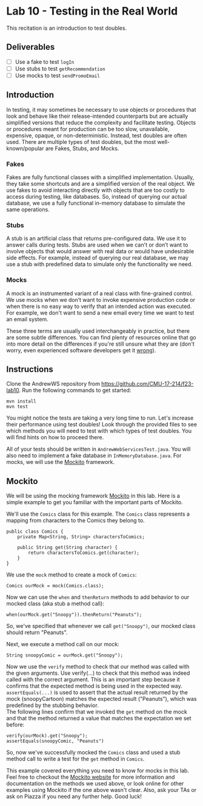 # Lab 10 - Testing in the Real World

This recitation is an introduction to test doubles.

## Deliverables
- [ ] Use a fake to test `logIn`
- [ ] Use stubs to test `getRecommendation`
- [ ] Use mocks to test `sendPromoEmail`

## Introduction

In testing, it may sometimes be necessary to use objects or procedures that look and behave like their release-intended counterparts but are actually simplified versions that reduce the complexity and facilitate testing. Objects or procedures meant for production can be too slow, unavailable, expensive, opaque, or non-deterministic. Instead, test doubles are often used. There are multiple types of test doubles, but the most well-known/popular are Fakes, Stubs, and Mocks.

### Fakes

Fakes are fully functional classes with a simplified implementation. Usually, they take some shortcuts and are a simplified version of the real object. We use fakes to avoid interacting directly with objects that are too costly to access during testing, like databases. So, instead of querying our actual database, we use a fully functional in-memory database to simulate the same operations.

<!-- ![Fakes](https://miro.medium.com/v2/resize:fit:1400/format:webp/0*snrzYwepyaPu3uC9.png) -->

### Stubs

A stub is an artificial class that returns pre-configured data. We use it to answer calls during tests. Stubs are used when we can't or don’t want to involve objects that would answer with real data or would have undesirable side effects. For example, instead of querying our real database, we may use a stub with predefined data to simulate only the functionality we need.

<!-- ![Stubs](https://miro.medium.com/v2/resize:fit:1400/format:webp/0*KdpZaEVy6GNnrUpB.png) -->

### Mocks

A mock is an instrumented variant of a real class with fine-grained control. We use mocks when we don’t want to invoke expensive production code or when there is no easy way to verify that an intended action was executed. For example, we don't want to send a new email every time we want to test an email system.

<!-- ![Mocks](https://miro.medium.com/v2/resize:fit:1400/format:webp/0*k7mwTF60slyMxRlm.png) -->

These three terms are usually used interchangeably in practice, but there are some subtle differences. You can find plenty of resources online that go into more detail on the differences if you're still unsure what they are (don't worry, even experienced software developers get it [wrong](https://martinfowler.com/articles/mocksArentStubs.html)).

## Instructions

Clone the AndrewWS repository from https://github.com/CMU-17-214/f23-lab10. Run the following commands to get started:
```
mvn install
mvn test
```
You might notice the tests are taking a very long time to run. Let's increase their performance using test doubles! Look through the provided files to see which methods you will need to test with which types of test doubles. You will find hints on how to proceed there.

All of your tests should be written in `AndrewWebServicesTest.java`. You will also need to implement a fake database in `InMemoryDatabase.java`. For mocks, we will use the [Mockito](https://site.mockito.org/) framework.

## Mockito

We will be using the mocking framework [Mockito](https://site.mockito.org/) in this lab. Here is a simple example to get you familiar with the important parts of Mockito.

We'll use the `Comics` class for this example. The `Comics` class represents a mapping from characters to the Comics they belong to.
```
public class Comics {
	private Map<String, String> charactersToComics;

	public String get(String character) {
		return charactersToComics.get(character);
	}
}
```
We use the `mock` method to create a mock of `Comics`:
```
Comics ourMock = mock(Comics.class);
```

Now we can use the `when` and `thenReturn` methods to add behavior to our mocked class (aka stub a method call):

```
when(ourMock.get("Snoopy")).thenReturn("Peanuts");
```

So, we've specified that whenever we call `get("Snoopy")`, our mocked class should return "Peanuts".

Next, we execute a method call on our mock:
```
String snoopyComic = ourMock.get("Snoopy");
```

Now we use the `verify` method to check that our method was called with the given arguments. Use verify(...) to check that this method was indeed called with the correct argument. This is an important step because it confirms that the expected method is being used in the expected way. `assertEquals(...)` is used to assert that the actual result returned by the mock (snoopyCartoon) matches the expected result ("Peanuts"), which was predefined by the stubbing behavior.  
The following lines confirm that we invoked the `get` method on the mock and that the method returned a value that matches the expectation we set before:
```
verify(ourMock).get("Snoopy");
assertEquals(snoopyComic, "Peanuts")
```

So, now we've successfully mocked the `Comics` class and used a stub method call to write a test for the `get` method in `Comics`.

This example covered everything you need to know for mocks in this lab. Feel free to checkout the [Mockito website](https://site.mockito.org/) for more information and documentation on the methods we used above, or look online for other examples using Mockito if the one above wasn't clear. Also, ask your TAs or ask on Piazza if you need any further help. Good luck!